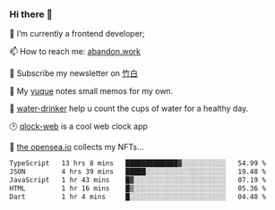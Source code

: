 ### Hi there 👋

<!--
**Alfxjx/Alfxjx** is a ✨ _special_ ✨ repository because its `README.md` (this file) appears on your GitHub profile.

Here are some ideas to get you started:

- 🔭 I’m currently working on ...
- 🌱 I’m currently learning ...
- 👯 I’m looking to collaborate on ...
- 🤔 I’m looking for help with ...
- 💬 Ask me about ...
- 📫 How to reach me: ...
- 😄 Pronouns: ...
- ⚡ Fun fact: ...
-->
🔭  I’m currently a frontend developer;

📫  How to reach me: [abandon.work](https://www.abandon.work/)

🎉  Subscribe my newsletter on [竹白](https://alfxjx.zhubai.love/)

🌱  My [yuque](https://www.yuque.com/alfxjx) notes small memos for my own.

🥤  [water-drinker](https://weldingboys.vercel.app/water) help u count the cups of water for a healthy day.

🕑  [qlock-web](https://qlock-web.vercel.app) is a cool web clock app

🌊  [the opensea.io](https://opensea.io/assets/0x495f947276749ce646f68ac8c248420045cb7b5e/29433830147332339639115006737701029562687338063458078299874716625823015632897) collects my NFTs...

<!--START_SECTION:waka-->

```txt
TypeScript   13 hrs 8 mins   █████████████▓░░░░░░░░░░░   54.99 %
JSON         4 hrs 39 mins   █████░░░░░░░░░░░░░░░░░░░░   19.48 %
JavaScript   1 hr 43 mins    █▓░░░░░░░░░░░░░░░░░░░░░░░   07.19 %
HTML         1 hr 16 mins    █▒░░░░░░░░░░░░░░░░░░░░░░░   05.36 %
Dart         1 hr 4 mins     █░░░░░░░░░░░░░░░░░░░░░░░░   04.48 %
```

<!--END_SECTION:waka-->

